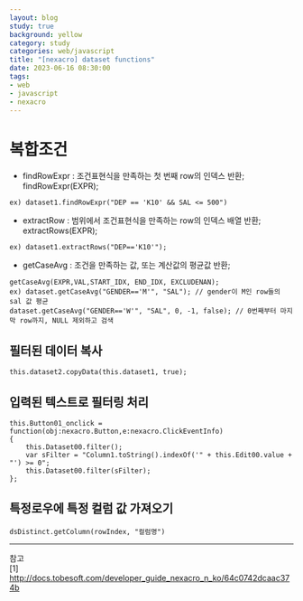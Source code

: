 ```yaml
---
layout: blog
study: true
background: yellow
category: study
categories: web/javascript
title: "[nexacro] dataset functions"
date: 2023-06-16 08:30:00
tags:
- web
- javascript
- nexacro
---
```




# 복합조건

- findRowExpr : 조건표현식을 만족하는 첫 번째 row의 인덱스 반환; findRowExpr(EXPR);

```
ex) dataset1.findRowExpr("DEP == 'K10' && SAL <= 500")
```
- extractRow : 범위에서 조건표현식을 만족하는 row의 인덱스 배열 반환; extractRows(EXPR);

```
ex) dataset1.extractRows("DEP=='K10'");
```
- getCaseAvg : 조건을 만족하는 값, 또는 계산값의 평균값 반환;

```  
getCaseAvg(EXPR,VAL,START_IDX, END_IDX, EXCLUDENAN);
ex) dataset.getCaseAvg("GENDER=='M'", "SAL"); // gender이 M인 row들의 sal 값 평균
dataset.getCaseAvg("GENDER=='W'", "SAL", 0, -1, false); // 0번째부터 마지막 row까지, NULL 제외하고 검색
```

## 필터된 데이터 복사
```
this.dataset2.copyData(this.dataset1, true);
```

## 입력된 텍스트로 필터링 처리
```
this.Button01_onclick = function(obj:nexacro.Button,e:nexacro.ClickEventInfo)
{
    this.Dataset00.filter();
    var sFilter = "Column1.toString().indexOf('" + this.Edit00.value + "') >= 0";
    this.Dataset00.filter(sFilter);
};
```

## 특정로우에 특정 컬럼 값 가져오기
```
dsDistinct.getColumn(rowIndex, "컬럼명")
```




---
참고  
[1] http://docs.tobesoft.com/developer_guide_nexacro_n_ko/64c0742dcaac374b